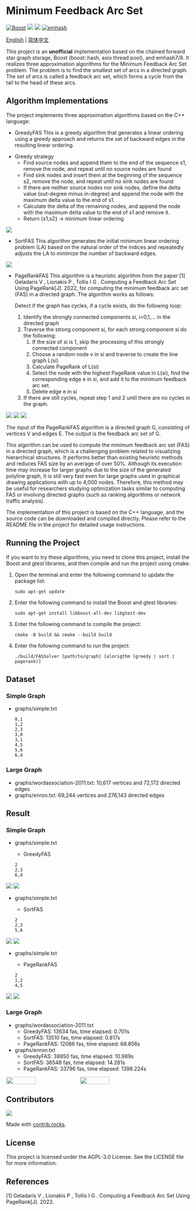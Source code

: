 # Minimum Feedback Arc Set

[![Boost](https://img.shields.io/badge/Boost-1.81.0-brightgreen.svg)](https://www.boost.org/)
![](https://img.shields.io/badge/gtest-1.11.0--3-red.svg)
![](https://img.shields.io/badge/Version-0.1-orange.svg)
[![emhash](https://img.shields.io/badge/emhash-7%2F8-blueviolet.svg)](https://github.com/ktprime/emhash)

[English](README.md) | [简体中文](README-CN.md)

This project is an <b>unofficial</b> implementation based on the chained forward star graph storage, Boost (boost::hash, asio thread pool), and emhash7/8. It realizes three approximation algorithms for the Minimum Feedback Arc Set problem. The problem is to find the smallest set of arcs in a directed graph. The set of arcs is called a feedback arc set, which forms a cycle from the tail to the head of these arcs.

## Algorithm Implementations

The project implements three approximation algorithms based on the C++ language:

* GreedyFAS
This is a greedy algorithm that generates a linear ordering using a greedy approach and returns the set of backward edges in the resulting linear ordering.

- Greedy strategy
  - Find source nodes and append them to the end of the sequence s1, remove the node, and repeat until no source nodes are found
  - Find sink nodes and insert them at the beginning of the sequence s2, remove the node, and repeat until no sink nodes are found
  - If there are neither source nodes nor sink nodes, define the delta value (out-degree minus in-degree) and append the node with the maximum delta value to the end of s1.
  - Calculate the delta of the remaining nodes, and append the node with the maximum delta value to the end of s1 and remove it.
  - Return {s1,s2} -> minimum linear ordering

![](images/GreedyFAS.png)

* SortFAS
This algorithm generates the initial minimum linear ordering problem (LA) based on the natural order of the indices and repeatedly adjusts the LA to minimize the number of backward edges.

![](images/SortFAS.png)

* PageRankFAS
This algorithm is a heuristic algorithm from the paper [1] Geladaris V , Lionakis P , Tollis I G . Computing a Feedback Arc Set Using PageRank[J]. 2022, for computing the minimum feedback arc set (FAS) in a directed graph. The algorithm works as follows:

    Detect if the graph has cycles, if a cycle exists, do the following loop:

    1. Identify the strongly connected components si, i=0,1,... in the directed graph
    2. Traverse the strong component si, for each strong component si do the following:
       1. If the size of si is 1, skip the processing of this strongly connected component
       2. Choose a random node v in si and traverse to create the line graph L(si)
       3. Calculate PageRank of L(si)
       4. Select the node with the highest PageRank value in L(si), find the corresponding edge e in si, and add it to the minimum feedback arc set.
       5. Delete edge e in si
    3. If there are still cycles, repeat step 1 and 2 until there are no cycles in the graph.

![](images/LineGraph.png)
![](images/PageRank.png)
![](images/PageRankFAS.png)

The input of the PageRankFAS algorithm is a directed graph G, consisting of vertices V and edges E. The output is the feedback arc set of G.

This algorithm can be used to compute the minimum feedback arc set (FAS) in a directed graph, which is a challenging problem related to visualizing hierarchical structures. It performs better than existing heuristic methods and reduces FAS size by an average of over 50%. Although its execution time may increase for larger graphs due to the size of the generated polyline graph, it is still very fast even for large graphs used in graphical drawing applications with up to 4,000 nodes. Therefore, this method may be useful for researchers studying optimization tasks similar to computing FAS or involving directed graphs (such as ranking algorithms or network traffic analysis).

The implementation of this project is based on the C++ language, and the source code can be downloaded and compiled directly. Please refer to the README file in the project for detailed usage instructions.

## Running the Project
If you want to try these algorithms, you need to clone this project, install the Boost and gtest libraries, and then compile and run the project using cmake.

1. Open the terminal and enter the following command to update the package list:

   ```
   sudo apt-get update
   ```

2. Enter the following command to install the Boost and gtest libraries:

   ```
   sudo apt-get install libboost-all-dev libgtest-dev
   ```

3. Enter the following command to compile the project:

   ```
   cmake -B build && cmake --build build
   ```
   
4. Enter the following command to run the project:

   ```
   ./build/FASSolver [path/to/graph] [alorigthm (greedy | sort | pagerank)]
   ```

## Dataset

### Simple Graph

- graphs/simple.txt

   ```
   0,1
   1,2
   2,3
   3,0
   3,1
   4,5
   5,6
   6,4
   ```

### Large Graph

- graphs/wordassociation-2011.txt: 10,617 vertices and 72,172 directed edges
- graphs/enron.txt: 69,244 vertices and 276,143 directed edges

## Result

### Simple Graph

- graphs/simple.txt
  - GreedyFAS

   ```
   2
   2,3
   6,4
   ```

![](result/simple.png)
![](result/simple_after_greedy.png)

- graphs/simple.txt
  - SortFAS

   ```
   2
   2,3
   5,6
   ```

![](result/simple.png)
![](result/simple_after_sort.png)

- graphs/simple.txt
  - PageRankFAS

   ```
   2
   1,2
   4,5
   ```

![](result/simple.png)
![](result/simple_after.png)

### Large Graph

- graphs/wordassociation-2011.txt
  - GreedyFAS: 13634 fas, time elapsed: 0.701s
  - SortFAS: 13510 fas, time elapsed: 0.817s
  - PageRankFAS: 12086 fas, time elapsed: 68.856s
- graphs/enron.txt
  - GreedyFAS: 38850 fas, time elapsed: 10.989s
  - SortFAS: 36548 fas, time elapsed: 14.281s
  - PageRankFAS: 33796 fas, time elapsed: 1398.224s
  
<div style="display:flex;">
    <img src="result/fas_wordassociation-2011.png" style="width:40%; object-fit: cover;">
    <img src="result/fas_enron.png" style="width:40%; object-fit: cover;">
</div>

## Contributors

<a href="https://github.com/PKUcoldkeyboard/FAS/graphs/contributors">
  <img src="https://contrib.rocks./image?repo=PKUcoldkeyboard/FAS" />
</a>

Made with [contrib.rocks](https://contrib.rocks.).

## License
This project is licensed under the AGPL-3.0 License. See the LICENSE file for more information.

## References
[1] Geladaris V , Lionakis P , Tollis I G . Computing a Feedback Arc Set Using PageRank[J]. 2022.

